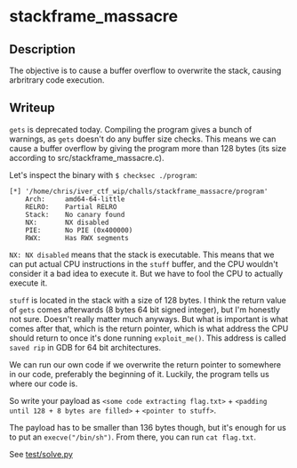 # stackframe_massacre

## Description

The objective is to cause a buffer overflow to overwrite the stack, causing arbritrary code execution.

## Writeup

`gets` is deprecated today. Compiling the program gives a bunch of warnings, as `gets` doesn't do any buffer size checks. This means we can cause a buffer overflow by giving the program more than 128 bytes (its size according to src/stackframe_massacre.c).

Let's inspect the binary with `$ checksec ./program`:

```
[*] '/home/chris/iver_ctf_wip/challs/stackframe_massacre/program'
    Arch:     amd64-64-little
    RELRO:    Partial RELRO
    Stack:    No canary found
    NX:       NX disabled
    PIE:      No PIE (0x400000)
    RWX:      Has RWX segments
```

`NX: NX disabled` means that the stack is executable. This means that we can put actual CPU instructions in the `stuff` buffer, and the CPU wouldn't consider it a bad idea to execute it. But we have to fool the CPU to actually execute it.

`stuff` is located in the stack with a size of 128 bytes. I think the return value of `gets` comes afterwards (8 bytes 64 bit signed integer), but I'm honestly not sure. Doesn't really matter much anyways. But what is important is what comes after that, which is the return pointer, which is what address the CPU should return to once it's done running `exploit_me()`. This address is called `saved rip` in GDB for 64 bit architectures.

We can run our own code if we overwrite the return pointer to somewhere in our code, preferably the beginning of it. Luckily, the program tells us where our code is.

So write your payload as `<some code extracting flag.txt>` + `<padding until 128 + 8 bytes are filled>` + `<pointer to stuff>`.

The payload has to be smaller than 136 bytes though, but it's enough for us to put an `execve("/bin/sh")`. From there, you can run `cat flag.txt`.

See [test/solve.py](test/solve.py)
